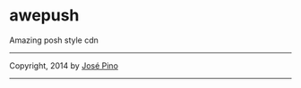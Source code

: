awepush
=======

Amazing posh style cdn

-------------

Copyright, 2014 by [José Pino](http://twitter.com/mrjopino)

-------------
